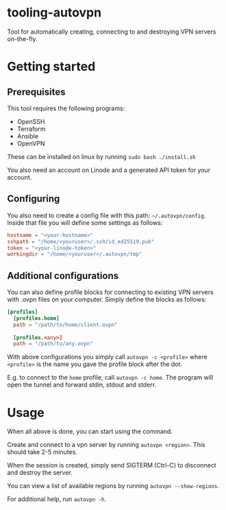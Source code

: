 # tooling-autovpn
Tool for automatically creating, connecting to and destroying VPN servers on-the-fly.

# Getting started
## Prerequisites
This tool requires the following programs:
* OpenSSH
* Terraform
* Ansible
* OpenVPN

These can be installed on linux by running `sudo bash ./install.sh`

You also need an account on Linode and a generated API token for your account.

## Configuring
You also need to create a config file with this path: `~/.autovpn/config`.
Inside that file you will define some settings as follows:

```toml
hostname = "<your-hostname>"
sshpath = "/home/<youruser>/.ssh/id_ed25519.pub"
token = "<your-linode-token>"
workingdir = "/home/<youruser>/.autovpn/tmp"
```

## Additional configurations
You can also define profile blocks for connecting to existing VPN servers with .ovpn files on your computer.
Simply define the blocks as follows:

```toml
[profiles]
  [profiles.home]
  path = "/path/to/home/client.ovpn"
  
  [profiles.<any>]
  path = "/path/to/any.ovpn"
```

With above configurations you simply call `autovpn -c <profile>` 
where `<profile>` is the name you gave the profile block after the dot. 

E.g. to connect to the `home` profile, call `autovpn -c home`. 
The program will open the tunnel and forward stdin, stdout and stderr.

# Usage
When all above is done, you can start using the command.

Create and connect to a vpn server by running `autovpn <region>`. 
This should take 2-5 minutes.

When the session is created, simply send SIGTERM (Ctrl-C) to disconnect and destroy the server.

You can view a list of available regions by running `autovpn --show-regions`.

For additional help, run `autovpn -h`.
